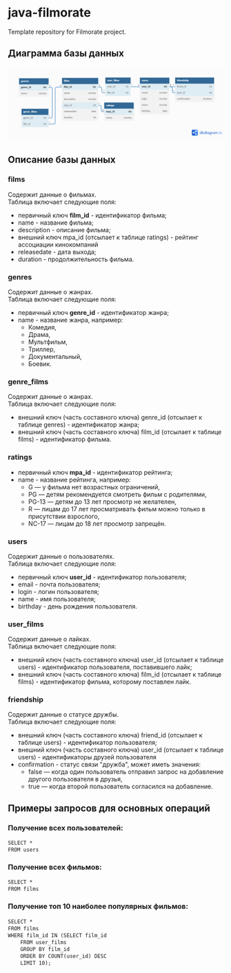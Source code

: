 # java-filmorate  
Template repository for Filmorate project.  

## Диаграмма базы данных  
![](diagrammaya.png)
## Описание базы данных  

### films  
Содержит данные о фильмах.  
Таблица включает следующие поля:  
* первичный ключ __film_id__ - идентификатор фильма;  
* name - название фильма;  
* description - описание фильма;  
* внешний ключ mpa_id (отсылает к таблице ratings) - рейтинг ассоциации кинокомпаний  
* releasedate - дата выхода;  
* duration - продолжительность фильма.  

### genres  
Содержит данные о жанрах.  
Таблица включает следующие поля:
* первичный ключ __genre_id__ - идентификатор жанра;
* name - название жанра, например:
  - Комедия,
  - Драма,
  - Мультфильм,
  - Триллер,
  - Документальный,
  - Боевик.  

### genre_films  
Содержит данные о жанрах.  
Таблица включает следующие поля:
* внешний ключ (часть составного ключа) genre_id (отсылает к таблице genres) - идентификатор жанра;
* внешний ключ (часть составного ключа) film_id (отсылает к таблице films) - идентификатор фильма.  

### ratings  
* первичный ключ __mpa_id__ - идентификатор рейтинга;
* name - название рейтинга, например:
  - G — у фильма нет возрастных ограничений,
  - PG — детям рекомендуется смотреть фильм с родителями,
  - PG-13 — детям до 13 лет просмотр не желателен,
  - R — лицам до 17 лет просматривать фильм можно только в присутствии взрослого,
  - NC-17 — лицам до 18 лет просмотр запрещён.  

### users  
Содержит данные о пользователях.  
Таблица включает следующие поля:
* первичный ключ __user_id__ - идентификатор пользователя;  
* email - почта пользователя;  
* login - логин пользователя;  
* name - имя пользователя;  
* birthday - день рождения пользователя.  

### user_films  
Содержит данные о лайках.  
Таблица включает следующие поля:
* внешний ключ (часть составного ключа) user_id (отсылает к таблице users) - идентификатор пользователя, поставившего лайк;
* внешний ключ (часть составного ключа) film_id (отсылает к таблице films) - идентификатор фильма, которому поставлен лайк.  

### friendship  
Содержит данные о статусе дружбы.  
Таблица включает следующие поля:
* внешний ключ (часть составного ключа) friend_id (отсылает к таблице users) - идентификатор пользователя;  
* внешний ключ (часть составного ключа) user_id (отсылает к таблице users) - идентификаторы друзей пользователя
* confirmation - статус связи "дружба", может иметь значения:  
  - false — когда один пользователь отправил запрос на добавление другого пользователя в друзья,  
  - true — когда второй пользователь согласился на добавление.  

## Примеры запросов для основных операций  

### Получение всех пользователей:  

```
SELECT *  
FROM users
```  

### Получение всех фильмов:  

```
SELECT *
FROM films  
```  

### Получение топ 10 наиболее популярных фильмов:  

```
SELECT *
FROM films
WHERE film_id IN (SELECT film_id
    FROM user_films 
    GROUP BY film_id
    ORDER BY COUNT(user_id) DESC
    LIMIT 10);
```
